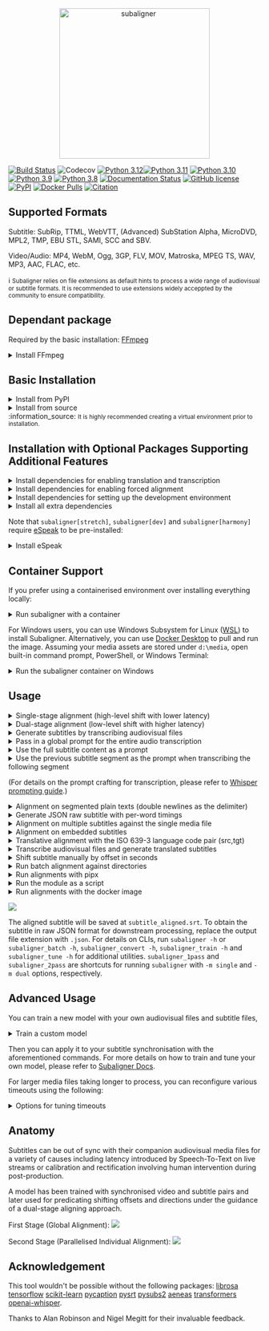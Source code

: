 <div align="center">
  <img src="https://raw.githubusercontent.com/baxtree/subaligner/master/figures/subaligner.png" alt="subaligner" width="300" />
</div>

[![Build Status](https://github.com/baxtree/subaligner/actions/workflows/ci-pipeline.yml/badge.svg?branch=master)](https://github.com/baxtree/subaligner/actions/workflows/ci-pipeline.yml?query=branch%3Amaster) ![Codecov](https://img.shields.io/codecov/c/github/baxtree/subaligner)
[![Python 3.12](https://img.shields.io/badge/python-3.12-blue.svg)](https://www.python.org/downloads/release/python-3120/)[![Python 3.11](https://img.shields.io/badge/python-3.11-blue.svg)](https://www.python.org/downloads/release/python-3110/) [![Python 3.10](https://img.shields.io/badge/python-3.10-blue.svg)](https://www.python.org/downloads/release/python-3100/) [![Python 3.9](https://img.shields.io/badge/python-3.9-blue.svg)](https://www.python.org/downloads/release/python-390/) [![Python 3.8](https://img.shields.io/badge/python-3.8-blue.svg)](https://www.python.org/downloads/release/python-380/)
[![Documentation Status](https://readthedocs.org/projects/subaligner/badge/?version=latest)](https://subaligner.readthedocs.io/en/latest/?badge=latest)
[![GitHub license](https://img.shields.io/github/license/baxtree/subaligner)](https://github.com/baxtree/subaligner/blob/master/LICENSE)
[![PyPI](https://badge.fury.io/py/subaligner.svg)](https://badge.fury.io/py/subaligner)
[![Docker Pulls](https://img.shields.io/docker/pulls/baxtree/subaligner)](https://hub.docker.com/r/baxtree/subaligner)
[![Citation](https://zenodo.org/badge/228440472.svg)](https://doi.org/10.5281/zenodo.5603083)

## Supported Formats
Subtitle: SubRip, TTML, WebVTT, (Advanced) SubStation Alpha, MicroDVD, MPL2, TMP, EBU STL, SAMI, SCC and SBV.

Video/Audio: MP4, WebM, Ogg, 3GP, FLV, MOV, Matroska, MPEG TS, WAV, MP3, AAC, FLAC, etc.

:information_source: <small style="line-height: 1.2;">Subaligner relies on file extensions as default hints to process a wide range of audiovisual or subtitle formats. It is recommended to use extensions widely acceppted by the community to ensure compatibility.</small>

## Dependant package
Required by the basic installation: [FFmpeg](https://www.ffmpeg.org/)
<details>
<summary>Install FFmpeg</summary>
<pre><code>apt-get install ffmpeg</code></pre>
<pre><code>brew install ffmpeg</code></pre>
</details>

## Basic Installation
<details>
<summary>Install from PyPI</summary>
<pre><code>pip install -U pip && pip install -U setuptools wheel</code></pre>
<pre><code>pip install subaligner</code></pre>
</details>
<details>
<summary>Install from source</summary>
<pre><code>git clone git@github.com:baxtree/subaligner.git && cd subaligner</code></pre>
<pre><code>pip install -U pip && pip install -U setuptools</code></pre>
<pre><code>pip install .</code></pre>
</details>
:information_source: <small style="line-height: 1.2;">It is highly recommended creating a virtual environment prior to installation.</small>

## Installation with Optional Packages Supporting Additional Features
<details>
<summary>Install dependencies for enabling translation and transcription</summary>
<pre><code>pip install 'subaligner[llm]'</code></pre>
</details>

<details>
<summary>Install dependencies for enabling forced alignment</summary>
<pre><code>pip install 'setuptools<65.0.0'</code></pre>
<pre><code>pip install 'subaligner[stretch]'</code></pre>
</details>

<details>
<summary>Install dependencies for setting up the development environment</summary>
<pre><code>pip install 'setuptools<65.0.0'</code></pre>
<pre><code>pip install 'subaligner[dev]'</code></pre>
</details>


<details>
<summary>Install all extra dependencies</summary>
<pre><code>pip install 'setuptools<65.0.0'</code></pre>
<pre><code>pip install 'subaligner[harmony]'</code></pre>
</details>

Note that `subaligner[stretch]`, `subaligner[dev]` and `subaligner[harmony]` require [eSpeak](https://espeak.sourceforge.net/) to be pre-installed:
<details>
<summary>Install eSpeak</summary>
<pre><code>apt-get install espeak libespeak1 libespeak-dev espeak-data</code></pre>
<pre><code>brew install espeak</code></pre>
</details>

## Container Support
If you prefer using a containerised environment over installing everything locally:
<details>
<summary>Run subaligner with a container</summary>
<pre><code>docker run -v `pwd`:`pwd` -w `pwd` -it baxtree/subaligner bash</code></pre>
</details>

For Windows users, you can use Windows Subsystem for Linux ([WSL](https://learn.microsoft.com/en-us/windows/wsl/install)) to install Subaligner.
Alternatively, you can use [Docker Desktop](https://docs.docker.com/docker-for-windows/install/) to pull and run the image.
Assuming your media assets are stored under `d:\media`, open built-in command prompt, PowerShell, or Windows Terminal:
<details>
<summary>Run the subaligner container on Windows</summary>
<pre><code>docker pull baxtree/subaligner</code></pre>
<pre><code>docker run -v "/d/media":/media -w "/media" -it baxtree/subaligner bash</code></pre>
</details>

## Usage
<details>
<summary>Single-stage alignment (high-level shift with lower latency)</summary>
<pre><code>subaligner -m single -v video.mp4 -s subtitle.srt</code></pre>
<pre><code>subaligner -m single -v https://example.com/video.mp4 -s https://example.com/subtitle.srt -o subtitle_aligned.srt</code></pre>
</details>

<details>
<summary>Dual-stage alignment (low-level shift with higher latency)</summary>
<pre><code>subaligner -m dual -v video.mp4 -s subtitle.srt</code></pre>
<pre><code>subaligner -m dual -v https://example.com/video.mp4 -s https://example.com/subtitle.srt -o subtitle_aligned.srt</code></pre>
</details>

<details>
<summary>Generate subtitles by transcribing audiovisual files</summary>
<pre><code>subaligner -m transcribe -v video.mp4 -ml eng -mr whisper -mf small -o subtitle_aligned.srt</code></pre>
<pre><code>subaligner -m transcribe -v video.mp4 -ml zho -mr whisper -mf medium -o subtitle_aligned.srt</code></pre>
</details>

<details>
<summary>Pass in a global prompt for the entire audio transcription</summary>
<pre><code>subaligner -m transcribe -v video.mp4 -ml eng -mr whisper -mf turbo -ip "your initial prompt" -o subtitle_aligned.srt</code></pre>
</details>

<details>
<summary>Use the full subtitle content as a prompt</summary>
<pre><code>subaligner -m transcribe -v video.mp4 -s subtitle.srt -ml eng -mr whisper -mf turbo -o subtitle_aligned.srt</code></pre>
</details>

<details>
<summary>Use the previous subtitle segment as the prompt when transcribing the following segment</summary>
<pre><code>subaligner -m transcribe -v video.mp4 -s subtitle.srt --use_prior_prompting -ml eng -mr whisper -mf turbo -o subtitle_aligned.srt</code></pre>
</details>

(For details on the prompt crafting for transcription, please refer to [Whisper prompting guide](https://cookbook.openai.com/examples/whisper_prompting_guide).)

<details>
<summary>Alignment on segmented plain texts (double newlines as the delimiter)</summary>
<pre><code>subaligner -m script -v video.mp4 -s subtitle.txt -o subtitle_aligned.srt</code></pre>
<pre><code>subaligner -m script -v https://example.com/video.mp4 -s https://example.com/subtitle.txt -o subtitle_aligned.srt</code></pre>
</details>

<details>
<summary>Generate JSON raw subtitle with per-word timings</summary>
<pre><code>subaligner -m transcribe -v video.mp4 -ml eng -mr whisper -mf turbo -ip "your initial prompt" --word_time_codes -o raw_subtitle.json</code></pre>
<pre><code>subaligner -m script -v video.mp4 -s subtitle.txt --word_time_codes -o raw_subtitle.json</code></pre>
</details>


<details>
<summary>Alignment on multiple subtitles against the single media file</summary>
<pre><code>subaligner -m script -v video.mp4 -s subtitle_lang_1.txt -s subtitle_lang_2.txt</code></pre>
<pre><code>subaligner -m script -v video.mp4 -s subtitle_lang_1.txt subtitle_lang_2.txt</code></pre>
</details>

<details>
<summary>Alignment on embedded subtitles</summary>
<pre><code>subaligner -m single -v video.mkv -s embedded:stream_index=0 -o subtitle_aligned.srt</code></pre>
<pre><code>subaligner -m dual -v video.mkv -s embedded:stream_index=0 -o subtitle_aligned.srt</code></pre>
</details>

<details>
<summary>Translative alignment with the ISO 639-3 language code pair (src,tgt)</summary>
<pre><code>subaligner --languages</code></pre>
<pre><code>subaligner -m single -v video.mp4 -s subtitle.srt -t src,tgt</code></pre>
<pre><code>subaligner -m dual -v video.mp4 -s subtitle.srt -t src,tgt</code></pre>
<pre><code>subaligner -m script -v video.mp4 -s subtitle.txt -o subtitle_aligned.srt -t src,tgt</code></pre>
<pre><code>subaligner -m dual -v video.mp4 -s subtitle.srt -tr helsinki-nlp -o subtitle_aligned.srt -t src,tgt</code></pre>
<pre><code>subaligner -m dual -v video.mp4 -s subtitle.srt -tr facebook-mbart -tf large -o subtitle_aligned.srt -t src,tgt</code></pre>
<pre><code>subaligner -m dual -v video.mp4 -s subtitle.srt -tr facebook-m2m100 -tf small -o subtitle_aligned.srt -t src,tgt</code></pre>
<pre><code>subaligner -m dual -v video.mp4 -s subtitle.srt -tr whisper -tf small -o subtitle_aligned.srt -t src,eng</code></pre>
</details>

<details>
<summary>Transcribe audiovisual files and generate translated subtitles</summary>
<pre><code>subaligner -m transcribe -v video.mp4 -ml src -mr whisper -mf small -tr helsinki-nlp -o subtitle_aligned.srt -t src,tgt</code></pre>
</details>


<details>
<summary>Shift subtitle manually by offset in seconds</summary>
<pre><code>subaligner -m shift --subtitle_path subtitle.srt -os 5.5</code></pre>
<pre><code>subaligner -m shift --subtitle_path subtitle.srt -os -5.5 -o subtitle_shifted.srt</code></pre>
</details>

<details>
<summary>Run batch alignment against directories</summary>
<pre><code>subaligner_batch -m single -vd videos/ -sd subtitles/ -od aligned_subtitles/</code></pre>
<pre><code>subaligner_batch -m dual -vd videos/ -sd subtitles/ -od aligned_subtitles/</code></pre>
<pre><code>subaligner_batch -m dual -vd videos/ -sd subtitles/ -od aligned_subtitles/ -of ttml</code></pre>
</details>

<details>
<summary>Run alignments with pipx</summary>
<pre><code>pipx run subaligner -m single -v video.mp4 -s subtitle.srt</code></pre>
<pre><code>pipx run subaligner -m dual -v video.mp4 -s subtitle.srt</code></pre>
</details>

<details>
<summary>Run the module as a script</summary>
<pre><code>python -m subaligner -m single -v video.mp4 -s subtitle.srt</code></pre>
<pre><code>python -m subaligner -m dual -v video.mp4 -s subtitle.srt</code></pre>
</details>

<details>
<summary>Run alignments with the docker image</summary>
<pre><code>docker pull baxtree/subaligner</code></pre>
<pre><code>docker run -v `pwd`:`pwd` -w `pwd` -it baxtree/subaligner subaligner -m single -v video.mp4 -s subtitle.srt</code></pre>
<pre><code>docker run -v `pwd`:`pwd` -w `pwd` -it baxtree/subaligner subaligner -m dual -v video.mp4 -s subtitle.srt</code></pre>
<pre><code>docker run -it baxtree/subaligner subaligner -m single -v https://example.com/video.mp4 -s https://example.com/subtitle.srt -o subtitle_aligned.srt</code></pre>
<pre><code>docker run -it baxtree/subaligner subaligner -m dual -v https://example.com/video.mp4 -s https://example.com/subtitle.srt -o subtitle_aligned.srt</code></pre>
</details>

![](figures/screencast.gif)

The aligned subtitle will be saved at `subtitle_aligned.srt`. To obtain the subtitle in raw JSON format for downstream
processing, replace the output file extension with `.json`. For details on CLIs, run `subaligner -h` or `subaligner_batch -h`,
`subaligner_convert -h`, `subaligner_train -h` and `subaligner_tune -h` for additional utilities. `subaligner_1pass` and `subaligner_2pass` are shortcuts for running `subaligner` with `-m single` and `-m dual` options, respectively.

## Advanced Usage
You can train a new model with your own audiovisual files and subtitle files,
<details>
<summary>Train a custom model</summary>
<pre><code>subaligner_train -vd VIDEO_DIRECTORY -sd SUBTITLE_DIRECTORY -tod TRAINING_OUTPUT_DIRECTORY</code></pre>
</details>

Then you can apply it to your subtitle synchronisation with the aforementioned commands. For more details on how to train and tune your own model, please refer to [Subaligner Docs](https://subaligner.readthedocs.io/en/latest/advanced_usage.html).

For larger media files taking longer to process, you can reconfigure various timeouts using the following:
<details>
<summary>Options for tuning timeouts</summary>
<ul>
  <li><code>-mpt</code> [Maximum waiting time in seconds when processing media files]</li>
  <li><code>-sat</code> [Maximum waiting time in seconds when aligning each segment]</li>
  <li><code>-fet</code> [Maximum waiting time in seconds when embedding features for training]</li>
</ul>
</details>

## Anatomy
Subtitles can be out of sync with their companion audiovisual media files for a variety of causes including latency introduced by Speech-To-Text on live streams or calibration and rectification involving human intervention during post-production.

A model has been trained with synchronised video and subtitle pairs and later used for predicating shifting offsets and directions under the guidance of a dual-stage aligning approach. 

First Stage (Global Alignment):
![](figures/1st_stage.png)

Second Stage (Parallelised Individual Alignment):
![](figures/2nd_stage.png)

## Acknowledgement
This tool wouldn't be possible without the following packages:
[librosa](https://librosa.github.io/librosa/)
[tensorflow](https://www.tensorflow.org/)
[scikit-learn](https://scikit-learn.org)
[pycaption](https://pycaption.readthedocs.io)
[pysrt](https://github.com/byroot/pysrt)
[pysubs2](https://github.com/tkarabela/pysubs2)
[aeneas](https://www.readbeyond.it/aeneas/)
[transformers](https://huggingface.co/transformers/)
[openai-whisper](https://github.com/openai/whisper).

Thanks to Alan Robinson and Nigel Megitt for their invaluable feedback.
